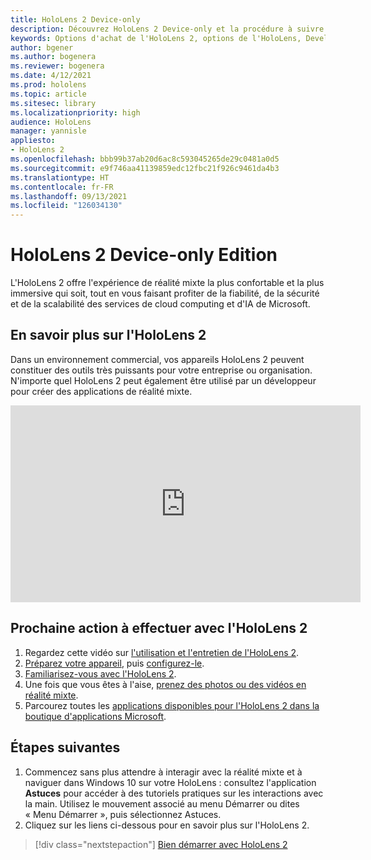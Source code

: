 ```yaml
---
title: HoloLens 2 Device-only
description: Découvrez HoloLens 2 Device-only et la procédure à suivre après l'avoir acquis.
keywords: Options d'achat de l'HoloLens 2, options de l'HoloLens, Developer Edition
author: bgener
ms.author: bogenera
ms.reviewer: bogenera
ms.date: 4/12/2021
ms.prod: hololens
ms.topic: article
ms.sitesec: library
ms.localizationpriority: high
audience: HoloLens
manager: yannisle
appliesto:
- HoloLens 2
ms.openlocfilehash: bbb99b37ab20d6ac8c593045265de29c0481a0d5
ms.sourcegitcommit: e9f746aa41139859edc12fbc21f926c9461da4b3
ms.translationtype: HT
ms.contentlocale: fr-FR
ms.lasthandoff: 09/13/2021
ms.locfileid: "126034130"
---
```

# <a name="hololens-2-device-only-edition"></a>HoloLens 2 Device-only Edition

L'HoloLens 2 offre l'expérience de réalité mixte la plus confortable et la plus immersive qui soit, tout en vous faisant profiter de la fiabilité, de la sécurité et de la scalabilité des services de cloud computing et d'IA de Microsoft.

## <a name="learn-about-hololens-2"></a>En savoir plus sur l'HoloLens 2
Dans un environnement commercial, vos appareils HoloLens 2 peuvent constituer des outils très puissants pour votre entreprise ou organisation. N'importe quel HoloLens 2 peut également être utilisé par un développeur pour créer des applications de réalité mixte.

<iframe width="560" height="315" src="https://www.youtube.com/embed/XwOnHqiNAeU" frameborder="0" allow="accelerometer; autoplay; clipboard-write; encrypted-media; gyroscope; picture-in-picture" allowfullscreen></iframe>

## <a name="heres-what-to-do-next-with-the-hololens-2"></a>Prochaine action à effectuer avec l'HoloLens 2

1. Regardez cette vidéo sur [l'utilisation et l'entretien de l'HoloLens 2](/hololens/hololens2-maintenance##HoloLens-2-Use-and-Care).
1. [Préparez votre appareil](/hololens/hololens2-setup), puis [configurez-le](/hololens/hololens2-start).
1. [Familiarisez-vous avec l'HoloLens 2](/hololens/holographic-home).
1. Une fois que vous êtes à l'aise, [prenez des photos ou des vidéos en réalité mixte](/hololens/holographic-photos-and-videos).
1. Parcourez toutes les [applications disponibles pour l'HoloLens 2 dans la boutique d'applications Microsoft](/hololens/holographic-store-apps).

## <a name="next-steps"></a>Étapes suivantes

1. Commencez sans plus attendre à interagir avec la réalité mixte et à naviguer dans Windows 10 sur votre HoloLens : consultez l'application **Astuces** pour accéder à des tutoriels pratiques sur les interactions avec la main. Utilisez le mouvement associé au menu Démarrer ou dites « Menu Démarrer », puis sélectionnez Astuces.
1. Cliquez sur les liens ci-dessous pour en savoir plus sur l'HoloLens 2.

> [!div class="nextstepaction"]
> [Bien démarrer avec HoloLens 2](hololens2-basic-usage.md)